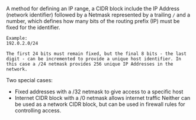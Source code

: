 A method for defining an IP range, a CIDR block include the IP Address (network identifier) followed by a Netmask represented by a trailing `/` and a number, which defines how many bits of the routing prefix (IP) must be fixed for the identifier. 

```
Example:
192.0.2.0/24

The first 24 bits must remain fixed, but the final 8 bits - the last digit - can be incremented to provide a unique host identifier. In this case a /24 netmask provides 256 unique IP Addresses in the network.
```

Two special cases:
- Fixed addresses with a /32 netmask to give access to a specific host
- Internet CIDR block with a /0 netmask allows internet traffic 
Neither can be used as a network CIDR block, but can be used in firewall rules for controlling access. 